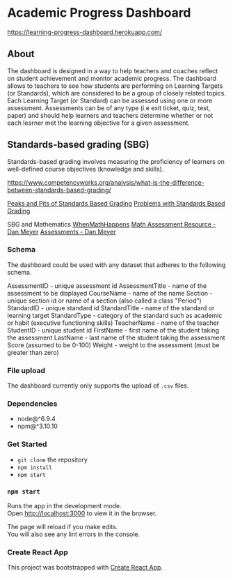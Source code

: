 # Academic Progress Dashboard

https://learning-progress-dashboard.herokuapp.com/

## About
The dashboard is designed in a way to help teachers and coaches reflect on student achievement and monitor academic progress. The dashboard allows to teachers to see how students are performing on Learning Targets (or Standards), which are considered to be a group of closely related topics. Each Learning Target (or Standard) can be assessed using one or more assessment. Assessments can be of any type (i.e exit ticket, quiz, test, paper) and should help learners and teachers determine whether or not each learner met the learning objective for a given assessment.

## Standards-based grading (SBG)
Standards-based grading involves measuring the proficiency of learners on well-defined course objectives (knowledge and skills).

https://www.competencyworks.org/analysis/what-is-the-difference-between-standards-based-grading/

[Peaks and Pits of Standards Based Grading](https://www.edutopia.org/blog/peaks-pits-standards-based-grading-josh-work)
[Problems with Standards Based Grading](https://www.edutopia.org/discussion/problem-standards-based-grading)

SBG and Mathematics
[WhenMathHappens](https://whenmathhappens.com/standards-based-grading/)
[Math Assessment Resource - Dan Meyer](http://blog.mrmeyer.com/2007/the-comprehensive-math-assessment-resource/)
[Assessments - Dan Meyer](http://blog.mrmeyer.com/category/assessment/)

### Schema
The dashboard could be used with any dataset that adheres to the following schema.

AssessmentID - unique assessment id
AssessmentTitle - name of the assessment to be displayed
CourseName - name of the name
Section - unique section id or name of a section (also called a class "Period")
StandardID - unique standard id
StandardTitle - name of the standard or learning target
StandardType - category of the standard such as academic or habit (executive functioning skills)
TeacherName - name of the teacher
StudentID - unique student id
FirstName - first name of the student taking the assessment
LastName - last name of the student taking the assessment
Score (assumed to be 0-100)
Weight - weight to the assessment (must be greater than zero)

### File upload

The dashboard currently only supports the upload of `.csv` files.

### Dependencies
- node@^6.9.4
- npm@^3.10.10

### Get Started
- `git clone` the repository
- `npm install`
- `npm start`

### `npm start`

Runs the app in the development mode.<br>
Open [http://localhost:3000](http://localhost:3000) to view it in the browser.

The page will reload if you make edits.<br>
You will also see any lint errors in the console.

### Create React App
This project was bootstrapped with [Create React App](https://github.com/facebookincubator/create-react-app).
